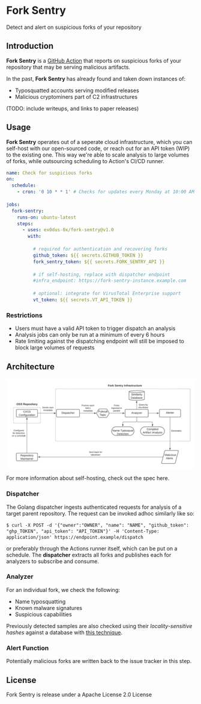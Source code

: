 # Fork Sentry

Detect and alert on suspicious forks of your repository

## Introduction

__Fork Sentry__ is a [GitHub Action](https://github.com/features/actions) that reports on
suspicious forks of your repository that may be serving malicious artifacts.

In the past, __Fork Sentry__ has already found and taken down instances of:

* Typosquatted accounts serving modified releases
* Malicious cryptominers part of C2 infrastructures

(TODO: include writeups, and links to paper releases)

## Usage

__Fork Sentry__ operates out of a seperate cloud infrastructure, which you can self-host with our open-sourced code, or reach out for an API token (WIP) to the existing one. This way we're able to scale analysis to large volumes of forks, while outsourcing scheduling to Action's CI/CD runner.

```yml
name: Check for suspicious forks
on:
  schedule:
    - cron: '0 10 * * 1' # Checks for updates every Monday at 10:00 AM

jobs:
  fork-sentry:
    runs-on: ubuntu-latest
    steps:
      - uses: ex0dus-0x/fork-sentry@v1.0
        with:

          # required for authentication and recovering forks
          github_token: ${{ secrets.GITHUB_TOKEN }}
          fork_sentry_token: ${{ secrets.FORK_SENTRY_API }}

          # if self-hosting, replace with dispatcher endpoint
          #infra_endpoint: https://fork-sentry-instance.example.com

          # optional: integrate for VirusTotal Enterprise support
          vt_token: ${{ secrets.VT_API_TOKEN }}
```

### Restrictions

* Users must have a valid API token to trigger dispatch an analysis
* Analysis jobs can only be run at a minimum of every 6 hours
* Rate limiting against the dispatching endpoint will still be imposed to block large volumes of requests

## Architecture

![infrastructure](infrastructure.png)

For more information about self-hosting, check out the spec here.

### Dispatcher

The Golang dispatcher ingests authenticated requests for analysis of a target parent repository. The request can
be invoked adhoc similarly like so:

```
$ curl -X POST -d '{"owner":"OWNER", "name": "NAME", "github_token": "ghp_TOKEN", "api_token": "API_TOKEN"}' -H 'Content-Type: application/json' https://endpoint.example/dispatch
```

or preferably through the Actions runner itself, which can be put on a schedule. The __dispatcher__ extracts all forks and publishes each for analyzers to subscribe and
consume.

### Analyzer

For an individual fork, we check the following:

* Name typosquatting
* Known malware signatures
* Suspicious capabilities

Previously detected samples are also checked using their _locality-sensitive hashes_ against a database with [this technique](https://www.virusbulletin.com/virusbulletin/2015/11/optimizing-ssdeep-use-scale).

### Alert Function

Potentially malicious forks are written back to the issue tracker in this step.

## License

Fork Sentry is release under a Apache License 2.0 License

